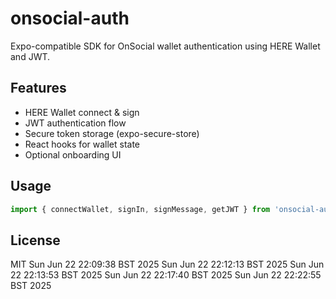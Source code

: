 # onsocial-auth

Expo-compatible SDK for OnSocial wallet authentication using HERE Wallet and JWT.

## Features

- HERE Wallet connect & sign
- JWT authentication flow
- Secure token storage (expo-secure-store)
- React hooks for wallet state
- Optional onboarding UI

## Usage

```ts
import { connectWallet, signIn, signMessage, getJWT } from 'onsocial-auth';
```

## License

MIT
Sun Jun 22 22:09:38 BST 2025
Sun Jun 22 22:12:13 BST 2025
Sun Jun 22 22:13:53 BST 2025
Sun Jun 22 22:17:40 BST 2025
Sun Jun 22 22:22:55 BST 2025
